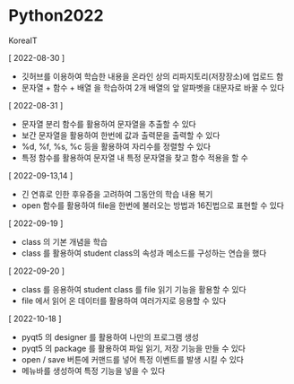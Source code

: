 # Python2022
KoreaIT

[ 2022-08-30 ]
 - 깃허브를 이용하여 학습한 내용을 온라인 상의 리파지토리(저장장소)에 업로드 함
 - 문자열 + 함수 + 배열 을 학습하여 2개 배열의 앞 알파벳을 대문자로 바꿀 수 있다
 
 
[ 2022-08-31 ]
 - 문자열 분리 함수를 활용하여 문자열을 추출할 수 있다
 - 보간 문자열을 활용하여 한번에 값과 출력문을 출력할 수 있다
 - %d, %f, %s, %c 등을 활용하여 자리수를 정렬할 수 있다
 - 특정 함수를 활용하여 문자열 내 특정 문자열을 찾고 함수 적용을 할 수 


[ 2022-09-13,14 ]
 - 긴 연휴로 인한 후유증을 고려하여 그동안의 학습 내용 복기
 - open 함수를 활용하여 file을 한번에 불러오는 방법과 16진법으로 표현할 수 있다


[ 2022-09-19 ]
 - class 의 기본 개념을 학습
 - class 를 활용하여 student class의 속성과 메소드를 구성하는 연습을 했다

[ 2022-09-20 ]
 - class 를 응용하여 student class 를 file 읽기 기능을 활용할 수 있다
 - file 에서 읽어 온 데이터를 활용하여 여러가지로 응용할 수 있다

[ 2022-10-18 ]
 - pyqt5 의 designer 를 활용하여 나만의 프로그램 생성
 - pyqt5 의 package 를 활용하여 파일 읽기, 저장 기능을 만들 수 있다
 - open / save 버튼에 커맨드를 넣어 특정 이벤트를 발생 시킬 수 있다
 - 메뉴바를 생성하여 특정 기능을 넣을 수 있다
